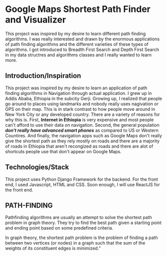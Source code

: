 # Google Maps Shortest Path Finder and Visualizer

This project was inspired by my desire to learn different path finding algorithms. I was really interested and drawn by the enormous applications of path finding algorithms and the different varieties of these types of algorithms. I got introduced to Breadth First Search and Depth First Search in my data structres and algorithms classes and I really wanted to learn more. 

## Introduction/Inspiration

This project was inspired by my desire to learn an application of path finding algorithms in Navigation through actual application. I grew up in Addis Ababa, Ethiopia in the subcity Gerji. Growing up, I realized that people go around to places using landmarks and nobody really uses nagivation or GPS on their map. This is in stark contrast to how people move around in New York City or any developed country. There are a variety of reasons for why this is. First, **Internet in Ethiopia** is very expensive and most people can't afford to use their data on navigation. Second, the general population ***don't really have advanced smart phones*** as compared to US or Western Countires. And finally, the navigation apps such as Google Maps don't really give the shortest path as they rely mostly on roads and there are a majority of roads in Ethiopia that aren't recongized as roads and there are alot of shortcuts people use that don't appear on Google Maps.

## Technologies/Stack

This project uses Python Django Framework for the backend. For the front end, I used Javascript, HTML and CSS. Soon enough, I will use ReactJS for the front end.

## PATH-FINDING 

Pathfinding algorithms are usually an attempt to solve the shortest path problem in graph theory. They try to find the best path given a starting point and ending point based on some predefined criteria.

In graph theory, the shortest path problem is the problem of finding a path between two vertices (or nodes) in a graph such that the sum of the weights of its constituent edges is minimized.”



